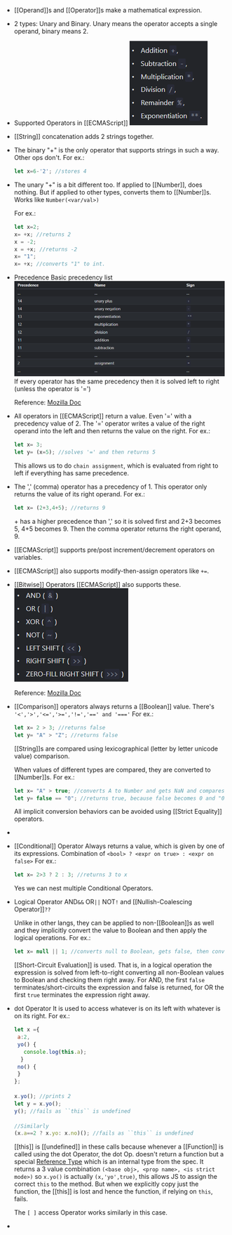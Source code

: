 - [[Operand]]s and [[Operator]]s make a mathematical expression.
- 2 types: Unary and Binary. Unary means the operator accepts a single operand, binary means 2.
- Supported Operators in [[ECMAScript]]
  ![image.png](../assets/image_1685373168911_0.png)
- [[String]] concatenation adds 2 strings together.
- The binary "+" is the only operator that supports strings in such a way. Other ops don't.
  For ex.:
  ```js
  let x=6-'2'; //stores 4
  ```
- The unary "+" is a bit different too.
  If applied to [[Number]], does nothing. But if applied to other types, converts them to [[Number]]s.
  Works like ``Number(<var/val>)``
  
  For ex.:
  ```js
  let x=2;
  x= +x; //returns 2
  x = -2;
  x = +x; //returns -2
  x= "1";
  x= +x; //converts "1" to int.
  ```
- Precedence
  Basic precedency list
  ![image.png](../assets/image_1685374105624_0.png)
  If every operator has the same precedency then it is solved left to right (unless the operator is '=')
   
  
  Reference: [Mozilla Doc](https://developer.mozilla.org/en-US/docs/Web/JavaScript/Reference/Operators/Operator_Precedence)
- All operators in [[ECMAScript]] return a value.
  Even '=' with a precedency value of 2.
  The '=' operator writes a value of the right operand into the left and then returns the value on the right.
  For ex.:
  ```js
  let x= 3;
  let y= (x=5); //solves '=' and then returns 5
  
  ```
  This allows us to do ``chain assignment``, which is evaluated from right to left if everything has same precedence.
- The ',' (comma) operator has a precedency of 1. This operator only returns the value of its right operand.
  For ex.:
  ```js
  let x= (2+3,4+5); //returns 9
  ```
  \+ has a higher precedence than ',' so it is solved first and 2+3 becomes 5, 4+5 becomes 9. Then the comma operator returns the right operand, 9.
- [[ECMAScript]] supports pre/post increment/decrement operators on variables.
- [[ECMAScript]] also supports modify-then-assign operators like ``+=``.
- [[Bitwise]] Operators
  [[ECMAScript]] also supports these.
  ![image.png](../assets/image_1685374441877_0.png)
  
  Reference: [Mozilla Doc](https://developer.mozilla.org/en-US/docs/Web/JavaScript/Guide/Expressions_and_Operators#bitwise_operators)
- [[Comparison]] operators always returns a [[Boolean]] value. 
  There's ``'<','>','<=','>=','!=','==' and '==='``
  For ex.:
  ```js
  let x= 2 > 3; //returns false
  let y= "A" > "Z"; //returns false
  ```
  [[String]]s are compared using lexicographical (letter by letter unicode value) comparison.
  
  When values of different types are compared, they are converted to [[Number]]s. 
  For ex.:
  ```js
  let x= "A" > true; //converts A to Number and gets NaN and compares NaN to 1 (true is converted to 1). Returns false.
  let y= false == "0"; //returns true, because false becomes 0 and "0" also becomes 0.
  ```
  All implicit conversion behaviors can be avoided using [[Strict Equality]] operators.
-
- [[Conditional]] Operator
  Always returns a value, which is given by one of its expressions.
  Combination of ``<bool> ? <expr on true> : <expr on false>``
  For ex.:
  ```js
  let x= 2>3 ? 2 : 3; //returns 3 to x 
  ```
  
  Yes we can nest multiple Conditional Operators.
- Logical Operator
  AND``&&`` OR``||`` NOT``!`` and [[Nullish-Coalescing Operator]]``??``
  
  Unlike in other langs, they can be applied to non-[[Boolean]]s as well and they implicitly convert the value to Boolean and then apply the logical operations.
  For ex.:
  ```js
  let x= null || 1; //converts null to Boolean, gets false, then converts 1 to Boolean, gets true and returns true.
  ```
  
  [[Short-Circuit Evaluation]] is used. That is, in a logical operation the expression is solved from left-to-right converting all non-Boolean values to Boolean and checking them right away. For AND, the first ``false`` terminates/short-circuits the expression and false is returned, for OR the first ``true`` terminates the expression right away.
- dot Operator
  It is used to access whatever is on its left with whatever is on its right.
  For ex.:
  ```js
  let x ={
   a:2,
   yo() {
     console.log(this.a);
    }
   no() {
   }
  };
  
  x.yo(); //prints 2
  let y = x.yo();
  y(); //fails as ``this`` is undefined
  
  //Similarly
  (x.a==2 ? x.yo: x.no)(); //fails as ``this`` is undefined
  ```
  [[this]] is [[undefined]] in these calls because whenever a [[Function]] is called using the dot Operator, the dot Op. doesn't return a function but a special [Reference Type](https://tc39.es/ecma262/#sec-reference-specification-type) which is an internal type from the spec.
  It returns a 3 value combination ``(<base obj>, <prop name>, <is strict mode>)`` so ``x.yo()`` is actually ``(x,'yo',true)``, this allows JS to assign the correct ``this`` to the method. But when we explicitly copy just the function, the [[this]] is lost and hence the function, if relying on ``this``, fails.
  
  The ``[ ]`` access Operator works similarly in this case.
-